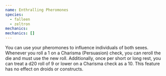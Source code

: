 ```yaml
---
name: Enthralling Pheromones
species:
  - falleen
  - zeltron
mechanics:
mechanics: []
---
```

You can use your pheromones to influence individuals of both sexes. Whenever you roll a 1 on a Charisma (Persuasion) check, you can reroll the die and must use the new roll. Additionally, once per short or long rest, you can treat a d20 roll of 9 or lower on a Charisma check as a 10. This feature has no effect on droids or constructs.
